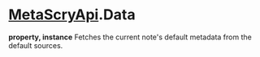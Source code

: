 # [MetaScryApi](../../Types/MetaScryApi.md).Data
**property, instance**
Fetches the current note's default metadata from the default sources.